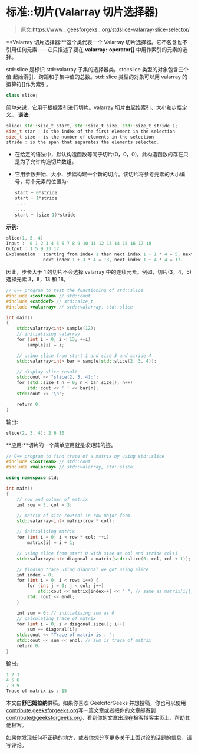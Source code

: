 # 标准::切片(Valarray 切片选择器)

> 原文:[https://www . geesforgeks . org/stdslice-valarray-slice-selector/](https://www.geeksforgeeks.org/stdslice-valarray-slice-selector/)

**Valarray 切片选择器:**这个类代表一个 Valarray 切片选择器。它不包含也不引用任何元素——它只描述了要在 **valarray::operator[]** 中用作索引的元素的选择。

std::slice 是标识 std::valarray 子集的选择器类。std::slice 类型的对象包含三个值:起始索引、跨距和子集中值的总数。std::slice 类型的对象可以用 valarray 的运算符[]作为索引。

```cpp
class slice;

```

简单来说，它用于根据索引进行切片。valarray 切片由起始索引、大小和步幅定义。
**语法:**

```cpp
slice( std::size_t start, std::size_t size, std::size_t stride );
size_t star : is the index of the first element in the selection
size_t size : is the number of elements in the selection
stride : is the span that separates the elements selected.
```

*   在给定的语法中，默认构造函数等同于切片(0，0，0)。此构造函数的存在只是为了允许构造切片数组。
*   它用参数开始、大小、步幅构建一个新的切片。该切片将参考元素的大小编号，每个元素的位置为:

    ```cpp
    start + 0*stride
    start + 1*stride
    ....
    ....
    start + (size-1)*stride

    ```

**示例:**

```cpp
slice(1, 5, 4)
Input :  0 1 2 3 4 5 6 7 8 9 10 11 12 13 14 15 16 17 18
Output : 1 5 9 13 17 
Explanation : starting from index 1 then next index 1 + 1 * 4 = 5, next index 1 + 2 * 4 = 9, 
              next index 1 + 3 * 4 = 13, next index 1 + 4 * 4 = 17.

```

因此，步长大于 1 的切片不会选择 valarray 中的连续元素。例如，切片(3，4，5)选择元素 3，8，13 和 18。

```cpp
// C++ program to test the functioning of std::slice
#include <iostream> // std::cout
#include <cstddef> // std::size_t
#include <valarray> // std::valarray, std::slice

int main()
{
    std::valarray<int> sample(12);
    // initialising valarray
    for (int i = 0; i < 13; ++i)
        sample[i] = i;

    // using slice from start 1 and size 3 and stride 4
    std::valarray<int> bar = sample[std::slice(2, 3, 4)];

    // display slice result
    std::cout << "slice(2, 3, 4):";
    for (std::size_t n = 0; n < bar.size(); n++)
        std::cout << ' ' << bar[n];
    std::cout << '\n';

    return 0;
}
```

输出:

```cpp
slice(2, 3, 4): 2 6 10

```

**应用:**切片的一个简单应用就是求矩阵的迹。

```cpp
// C++ program to find trace of a matrix by using std::slice
#include <iostream> // std::cout
#include <valarray> // std::valarray, std::slice

using namespace std;

int main()
{
    // row and column of matrix
    int row = 3, col = 3;

    // matrix of size row*col in row major form.
    std::valarray<int> matrix(row * col);

    // initialising matrix
    for (int i = 0; i < row * col; ++i)
        matrix[i] = i + 1;

    // using slice from start 0 with size as col and stride col+1
    std::valarray<int> diagonal = matrix[std::slice(0, col, col + 1)];

    // finding trace using diagonal we got using slice
    int index = 0;
    for (int i = 0; i < row; i++) {
        for (int j = 0; j < col; j++)
            std::cout << matrix[index++] << " "; // same as matrix[i][j]
        std::cout << endl;
    }

    int sum = 0; // initialising sum as 0
    // calculating trace of matrix
    for (int i = 0; i < diagonal.size(); i++)
        sum += diagonal[i];
    std::cout << "Trace of matrix is : ";
    std::cout << sum << endl; // sum is trace of matrix
    return 0;
}
```

输出:

```cpp
1 2 3 
4 5 6 
7 8 9 
Trace of matrix is : 15

```

本文由**舒巴姆拉纳**供稿。如果你喜欢 GeeksforGeeks 并想投稿，你也可以使用[contribute.geeksforgeeks.org](http://www.contribute.geeksforgeeks.org)写一篇文章或者把你的文章邮寄到 contribute@geeksforgeeks.org。看到你的文章出现在极客博客主页上，帮助其他极客。

如果你发现任何不正确的地方，或者你想分享更多关于上面讨论的话题的信息，请写评论。